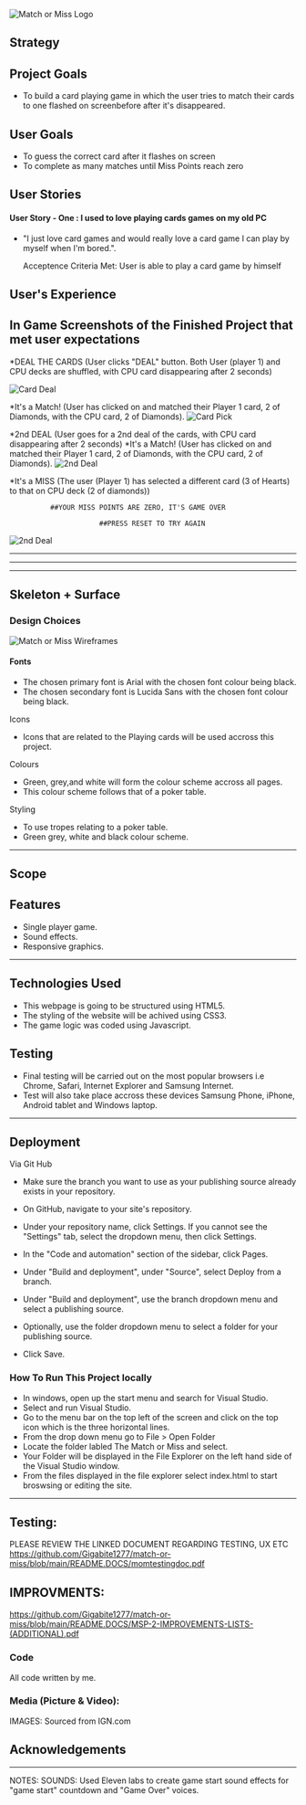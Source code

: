 ![Match or Miss Logo](https://github.com/Gigabite1277/match-or-miss/blob/main/assets/images/mombannernew700.png "Logo Title Text 1")

## Strategy
## Project Goals

  * To build a card playing game in which the user tries to match their cards to one flashed on screenbefore after it's disappeared.
  
## User Goals

  * To guess the correct card after it flashes on screen
  * To complete as many matches until Miss Points reach zero

  ## User Stories

#### User Story - One : I used to love playing cards games on my old PC

  * "I just love card games and would really love a card game I can play by myself when I'm bored.".

    Acceptence Criteria Met: 
User is able to play a card game by himself

##  User's Experience 
##  In Game Screenshots of the Finished Project that met user expectations

*DEAL THE CARDS (User clicks "DEAL" button. Both User (player 1) and CPU decks are shuffled, with CPU card disappearing after 2 seconds) 

![Card Deal](https://github.com/Gigabite1277/match-or-miss/blob/main/assets/images/momdeal.jpg "Picture of the games deal screen")


*It's a Match!  (User has clicked on and matched their Player 1 card, 2 of Diamonds, with the CPU card, 2 of Diamonds). 
![Card Pick](https://github.com/Gigabite1277/match-or-miss/blob/main/assets/images/mommatch.jpg "Picture of card being picked")


*2nd DEAL (User goes for a 2nd deal of the cards, with CPU card disappearing after 2 seconds) 
*It's a Match!  (User has clicked on and matched their Player 1 card, 2 of Diamonds, with the CPU card, 2 of Diamonds). 
![2nd Deal ](https://github.com/Gigabite1277/match-or-miss/blob/main/assets/images/mom2ndeal.jpg "Picture of the games deal screen")

*It's a MISS  (The user (Player 1) has selected a different card (3 of Hearts) to that on CPU deck  (2 of diamonds))

              ##YOUR MISS POINTS ARE ZERO, IT'S GAME OVER  

                          ##PRESS RESET TO TRY AGAIN

![2nd Deal ](https://github.com/Gigabite1277/match-or-miss/blob/main/assets/images/Missscreennew.png "Picture of the games miss screen")

---


---


---
##  Skeleton + Surface
### Design Choices

![Match or Miss Wireframes](https://github.com/Gigabite1277/match-or-miss/blob/main/README.DOCS/WireframesFinal.png  "Logo Title Text 1")

#### Fonts
  * The chosen primary font is Arial with the chosen font colour being black.
  * The chosen secondary font is Lucida Sans with the chosen font colour being black.

Icons

  * Icons that are related to the Playing cards will be used accross this project.
  

Colours
  * Green, grey,and white will form the colour scheme accross all pages.
  * This colour scheme follows that of a poker table.


Styling

  * To use tropes relating to a poker table.
  * Green grey, white and black colour scheme.



---
## Scope
## Features
  * Single player game.
  * Sound effects.
  * Responsive graphics.

---
## Technologies Used
  * This webpage is going to be structured using HTML5.
  * The styling of the website will be achived using CSS3.
  * The game logic was coded using Javascript.

## Testing 
  * Final testing will be carried out on the most popular browsers i.e Chrome, Safari, Internet Explorer and Samsung Internet.
  * Test will also take place accross these devices Samsung Phone, iPhone, Android tablet and Windows laptop.
    


---
## Deployment
Via Git Hub

* Make sure the branch you want to use as your publishing source already exists in your repository.

* On GitHub, navigate to your site's repository.

* Under your repository name, click  Settings. If you cannot see the "Settings" tab, select the  dropdown menu, then click Settings.

* In the "Code and automation" section of the sidebar, click  Pages.

* Under "Build and deployment", under "Source", select Deploy from a branch.

* Under "Build and deployment", use the branch dropdown menu and select a publishing source.

* Optionally, use the folder dropdown menu to select a folder for your publishing source.

*  Click Save.



### How To Run This Project locally

 * In windows, open up the start menu and search for Visual Studio.
 * Select and run Visual Studio.
 * Go to the menu bar on the top left of the screen and click on the top icon which is the three horizontal lines.
 * From the drop down menu go to File > Open Folder 
 * Locate the folder labled The Match or Miss and select.
 * Your Folder will be displayed in the File Explorer on the left hand side of the Visual Studio window.
 * From the files displayed in the file explorer select index.html to start broswsing or editing the site.   



---

## Testing:
PLEASE REVIEW THE LINKED DOCUMENT REGARDING TESTING, UX ETC
https://github.com/Gigabite1277/match-or-miss/blob/main/README.DOCS/momtestingdoc.pdf

## IMPROVMENTS:
https://github.com/Gigabite1277/match-or-miss/blob/main/README.DOCS/MSP-2-IMPROVEMENTS-LISTS-(ADDITIONAL).pdf

### Code
All code written by me.

### Media (Picture & Video):
IMAGES: Sourced from IGN.com

## Acknowledgements

---
NOTES:
SOUNDS: Used Eleven labs to create game start sound effects for  "game start" countdown and "Game Over" voices.

